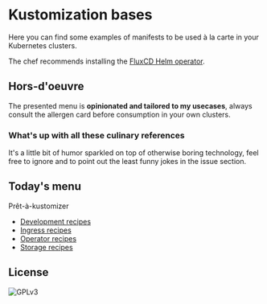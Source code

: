 # Kustomization bases

Here you can find some examples of manifests to be used à la carte in your Kubernetes clusters.

The chef recommends installing the [FluxCD Helm operator](https://github.com/fluxcd/helm-operator).

## Hors-d'oeuvre

The presented menu is __opinionated and tailored to my usecases__, always consult the allergen card before consumption in your own clusters.

### What's up with all these culinary references

It's a little bit of humor sparkled on top of otherwise boring technology, feel free to ignore and to point out the least funny jokes in the issue section.

## Today's menu

Prêt-à-kustomizer

* [Development recipes](development/README.md)
* [Ingress recipes](ingress/README.md)
* [Operator recipes](operator/README.md)
* [Storage recipes](storage/README.md)

## License

![GPLv3](https://www.gnu.org/graphics/gplv3-with-text-136x68.png)
